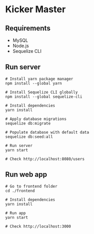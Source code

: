 # Kicker Master

## Requirements

* MySQL
* Node.js
* Sequelize CLI

## Run server

```
# Install yarn package manager
npm install --global yarn

# Install Sequelize CLI globally
npm install --global sequelize-cli

# Install dependencies
yarn install

# Apply database migrations
sequelize db:migrate

# Populate database with default data
sequelize db:seed:all

# Run server
yarn start

# Check http://localhost:8080/users
```

## Run web app

```
# Go to frontend folder
cd ./frontend

# Install dependencies
yarn install

# Run app
yarn start

# Check http://localhost:3000
```
